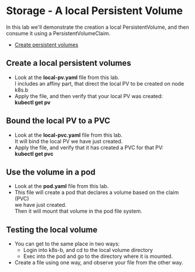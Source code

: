 # Storage - A local Persistent Volume

In this lab we'll demonstrate the creation a local PersistentVolume, and then consume it using a PersistentVolumeClaim.

- [Create persistent volumes](#Create-persistent-volumes)

## Create a local persistent volumes

- Look at the **local-pv.yaml** file from this lab.  
I includes an affiny part, that direct the local PV to be created on node k8s.b
- Apply the file, and then verify that your local PV was created:  
**kubectl get pv**

## Bound the local PV to a PVC

- Look at the **local-pvc.yaml** file from this lab.  
It will bind the local PV we have just created.
- Apply the file, and verify that it has created a PVC for that PV:  
**kubectl get pvc**

## Use the volume in a pod

- Look at the **pod.yaml** file from this lab.
- This file will create a pod that declares a volume based on the claim (PVC)  
we have just created.  
Then it will mount that volume in the pod file system.

## Testing the local volume

- You can get to the same place in two ways:
  - Login into k8s-b, and cd to the local volume directory
  - Exec into the pod and go to the directory where it is mounted.
- Create a file using one way, and observe your file from the other way.
